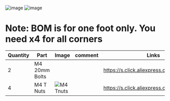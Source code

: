 ![image](https://user-images.githubusercontent.com/37383368/150449561-87fe3897-7d98-4588-bac0-1cf72a263991.png)
![image](https://user-images.githubusercontent.com/37383368/150449591-38b3383f-503f-4b68-8e47-75263a3be109.png)



# Note: BOM is for one foot only. You need x4 for all corners
| Quantity | Part                         | Image             | comment  | Links  |
| ------ | ----                           | -------              | -----  | -----	|
| 2       | M4 20mm Bolts       |  |  |  https://s.click.aliexpress.com/e/_9RMap3 |
| 4       | M4 T Nuts                    | ![M4 Tnuts](https://user-images.githubusercontent.com/37383368/137783436-4e1c6bae-e78c-47b5-b697-86cc7f41cef6.PNG) | | https://s.click.aliexpress.com/e/_AsGUWF |
